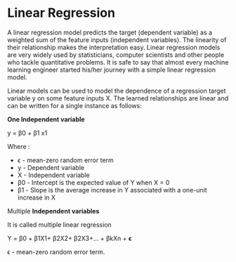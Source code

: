 # Linear Regression

A linear regression model predicts the target \(dependent variable\) as a weighted sum of the feature inputs \(independent variables\). The linearity of their relationship makes the interpretation easy. Linear regression models are very widely used by statisticians, computer scientists and other people who tackle quantitative problems. It is safe to say that almost every machine learning engineer started his/her journey with a simple linear regression model. 

Linear models can be used to model the dependence of a regression target variable y on some feature inputs X. The learned relationships are linear and can be written for a single instance  as follows:

**One Independent variable**

y = β0 + β1 x1

Where :

* ϵ -  mean-zero random error term
* y - Dependent variable 
* X - Independent variable
* β0 - Intercept is the expected value of Y when X = 0
* β1 - Slope is the average increase in Y associated with a one-unit increase in X

Multiple **Independent variables** 

It is called  multiple linear regression

 Y = β0 + β1X1+ β2X2+ β2X3+… + βkXn + **ϵ**

ϵ -  mean-zero random error term.

